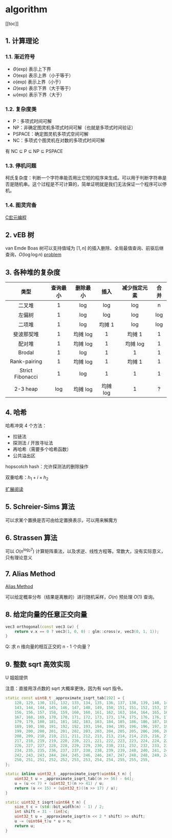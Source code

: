 # algorithm

[[toc]]

## 1. 计算理论

### 1.1. 渐近符号

- $\Theta(\text{exp})$ 表示上下界
- $O(\text{exp})$ 表示上界（小于等于）
- $o(\text{exp})$ 表示上界（小于）
- $\Omega(\text{exp})$ 表示下界（大于等于）
- $\omega(\text{exp})$ 表示下界（大于）

### 1.2. 复杂度类

- P：多项式时间可解
- NP：非确定图灵机多项式时间可解（也就是多项式时间验证）
- PSPACE：确定图灵机多项式空间可解
- NC：多项式个图灵机在对数的多项式时间可解

有 NC ⊆ P ⊆ NP ⊆ PSPACE

### 1.3. 停机问题

柯氏复杂度：判断一个字符串能否用比它短的程序来生成。可以用于判断字符串是否是随机串。这个过程是不可计算的，简单证明就是我们无法保证一个程序可以停机。

### 1.4. 图灵完备

[C宏元编程](https://zhuanlan.zhihu.com/p/35121316)

## 2. vEB 树

van Emde Boas 树可以支持值域为 $[1, n]$ 的插入删除、全局最值查询、前驱后继查询，$O(\log\log n)$ [problem](https://www.luogu.com.cn/problem/U126257)

## 3. 各种堆的复杂度

|       类型       | 查询最小 | 删除最小 |   插入   | 减少指定元素 | 合并  |
| :--------------: | :------: | :------: | :------: | :----------: | :---: |
|      二叉堆      |    1     |   log    |   log    |     log      |   n   |
|      左偏树      |    1     |   log    |   log    |     log      |  log  |
|      二项堆      |    1     |   log    |  均摊 1  |     log      |  log  |
|    斐波那契堆    |    1     | 均摊 log |    1     |    均摊 1    |   1   |
|      配对堆      |    1     | 均摊 log |    1     |   均摊 log   |   1   |
|      Brodal      |    1     |   log    |    1     |      1       |   1   |
|   Rank-pairing   |    1     | 均摊 log |    1     |    均摊 1    |   1   |
| Strict Fibonacci |    1     |   log    |    1     |      1       |   1   |
|     2-3 heap     |   log    | 均摊 log | 均摊 log |      1       |   ?   |

## 4. 哈希

哈希冲突 4 个方法：

- 拉链法
- 探测法 / 开放寻址法
- 再哈希（需要多个哈希函数）
- 公共溢出区

hopscotch hash：允许探测法的删除操作

双重哈希：$h_1+i\times h_2$

[扩展阅读](https://www.qinglite.cn/doc/728864702d9766347)

## 5. Schreier-Sims 算法

可以求某个置换是否可由给定置换表示，可以用来解魔方

## 6. Strassen 算法

可以 $O(n^{\log_2 7})$ 计算矩阵乘法，以及求逆、线性方程等。常数大，没有实际意义，只有理论意义

## 7. Alias Method

[Alias Method](https://en.wikipedia.org/wiki/Alias_method)

可以给定概率分布（结果是离散的）进行随机采样，$O(n)$ 预处理 $O(1)$ 查询。

## 8. 给定向量的任意正交向量

```cpp
vec3 orthogonal(const vec3 &v) {
    return v.x == 0 ? vec3(1, 0, 0) : glm::cross(v, vec3(0, 1, 1));
}
```

Q: 求 n 维向量的相互正交的 n - 1 个向量？

## 9. 整数 sqrt 高效实现

U 姐姐提供

注意：直接用浮点数的 sqrt 大概率更快，因为有 sqrt 指令。

```cpp
static const uint8_t _approximate_isqrt_tab[192] = {
    128, 129, 130, 131, 132, 133, 134, 135, 136, 137, 138, 139, 140, 141, 142,
    143, 144, 144, 145, 146, 147, 148, 149, 150, 151, 151, 152, 153, 154, 155,
    156, 156, 157, 158, 159, 160, 160, 161, 162, 163, 164, 164, 165, 166, 167,
    167, 168, 169, 170, 170, 171, 172, 173, 173, 174, 175, 176, 176, 177, 178,
    179, 179, 180, 181, 181, 182, 183, 183, 184, 185, 186, 186, 187, 188, 188,
    189, 190, 190, 191, 192, 192, 193, 194, 194, 195, 196, 196, 197, 198, 198,
    199, 200, 200, 201, 201, 202, 203, 203, 204, 205, 205, 206, 206, 207, 208,
    208, 209, 210, 210, 211, 211, 212, 213, 213, 214, 214, 215, 216, 216, 217,
    217, 218, 219, 219, 220, 220, 221, 221, 222, 223, 223, 224, 224, 225, 225,
    226, 227, 227, 228, 228, 229, 229, 230, 230, 231, 232, 232, 233, 233, 234,
    234, 235, 235, 236, 237, 237, 238, 238, 239, 239, 240, 240, 241, 241, 242,
    242, 243, 243, 244, 244, 245, 246, 246, 247, 247, 248, 248, 249, 249, 250,
    250, 251, 251, 252, 252, 253, 253, 254, 254, 255, 255, 255,
};

static inline uint32_t _approximate_isqrt(uint64_t n) {
    uint32_t u = _approximate_isqrt_tab[(n >> 56) - 64];
    u = (u << 7) + (uint32_t)(n >> 41) / u;
    return (u << 15) + (uint32_t)((n >> 17) / u);
}

static uint32_t isqrt(uint64_t n) {
    size_t c = (std::bit_width(n) - 1) / 2;
    int shift = 31 - (int)c;
    uint32_t u = _approximate_isqrt(n << 2 * shift) >> shift;
    u -= (uint64_t)u * u > n;
    return u;
}
```
